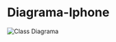 # Diagrama-Iphone

![Class Diagrama](https://github.com/julianeandradess/diagrama-iphone/assets/142636021/629614e3-b8ed-4923-b6b5-128f73e674d3)

